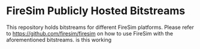 # FireSim Publicly Hosted Bitstreams

This repository holds bitstreams for different FireSim platforms.
Please refer to https://github.com/firesim/firesim on how to use FireSim with the aforementioned bitstreams.
is this working
